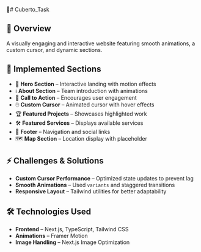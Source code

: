 📌# Cuberto_Task

## 🚀 Overview  
A visually engaging and interactive website featuring smooth animations, a custom cursor, and dynamic sections.  

## 📌 Implemented Sections  
- 🎨 **Hero Section** – Interactive landing with motion effects  
- ℹ️ **About Section** – Team introduction with animations  
- 📢 **Call to Action** – Encourages user engagement  
- 🖱️ **Custom Cursor** – Animated cursor with hover effects  
- 🏆 **Featured Projects** – Showcases highlighted work  
- 🛠️ **Featured Services** – Displays available services  
- 🔗 **Footer** – Navigation and social links  
- 🗺️ **Map Section** – Location display with placeholder  

## ⚡ Challenges & Solutions  
- **Custom Cursor Performance** – Optimized state updates to prevent lag  
- **Smooth Animations** – Used `variants` and staggered transitions  
- **Responsive Layout** – Tailwind utilities for better adaptability  

## 🛠️ Technologies Used  
- **Frontend** – Next.js, TypeScript, Tailwind CSS  
- **Animations** – Framer Motion  
- **Image Handling** – Next.js Image Optimization  


